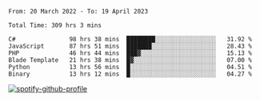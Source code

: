 <!--START_SECTION:waka-->

```text
From: 20 March 2022 - To: 19 April 2023

Total Time: 309 hrs 3 mins

C#               98 hrs 38 mins  ████████░░░░░░░░░░░░░░░░░   31.92 %
JavaScript       87 hrs 51 mins  ███████░░░░░░░░░░░░░░░░░░   28.43 %
PHP              46 hrs 44 mins  ███▓░░░░░░░░░░░░░░░░░░░░░   15.13 %
Blade Template   21 hrs 38 mins  █▓░░░░░░░░░░░░░░░░░░░░░░░   07.00 %
Python           13 hrs 56 mins  █░░░░░░░░░░░░░░░░░░░░░░░░   04.51 %
Binary           13 hrs 12 mins  █░░░░░░░░░░░░░░░░░░░░░░░░   04.27 %
```

<!--END_SECTION:waka-->
[![spotify-github-profile](https://spotify-github-profile.vercel.app/api/view?uid=c00zprrvy9xiloa9qnco3hmng&cover_image=true&theme=novatorem&show_offline=false&background_color=121212&bar_color=53b14f&bar_color_cover=false)](https://spotify-github-profile.vercel.app/api/view?uid=c00zprrvy9xiloa9qnco3hmng&redirect=true)
